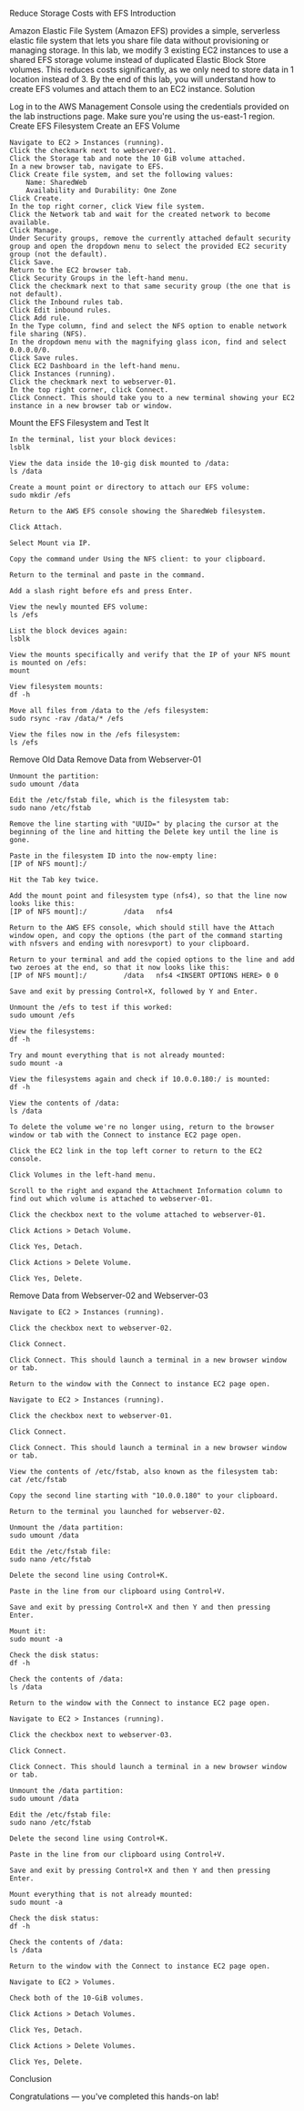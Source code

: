 Reduce Storage Costs with EFS
Introduction

Amazon Elastic File System (Amazon EFS) provides a simple, serverless elastic file system that lets you share file data without provisioning or managing storage. In this lab, we modify 3 existing EC2 instances to use a shared EFS storage volume instead of duplicated Elastic Block Store volumes. This reduces costs significantly, as we only need to store data in 1 location instead of 3. By the end of this lab, you will understand how to create EFS volumes and attach them to an EC2 instance.
Solution

Log in to the AWS Management Console using the credentials provided on the lab instructions page. Make sure you're using the us-east-1 region.
Create EFS Filesystem
Create an EFS Volume

    Navigate to EC2 > Instances (running).
    Click the checkmark next to webserver-01.
    Click the Storage tab and note the 10 GiB volume attached.
    In a new browser tab, navigate to EFS.
    Click Create file system, and set the following values:
        Name: SharedWeb
        Availability and Durability: One Zone
    Click Create.
    In the top right corner, click View file system.
    Click the Network tab and wait for the created network to become available.
    Click Manage.
    Under Security groups, remove the currently attached default security group and open the dropdown menu to select the provided EC2 security group (not the default).
    Click Save.
    Return to the EC2 browser tab.
    Click Security Groups in the left-hand menu.
    Click the checkmark next to that same security group (the one that is not default).
    Click the Inbound rules tab.
    Click Edit inbound rules.
    Click Add rule.
    In the Type column, find and select the NFS option to enable network file sharing (NFS).
    In the dropdown menu with the magnifying glass icon, find and select 0.0.0.0/0.
    Click Save rules.
    Click EC2 Dashboard in the left-hand menu.
    Click Instances (running).
    Click the checkmark next to webserver-01.
    In the top right corner, click Connect.
    Click Connect. This should take you to a new terminal showing your EC2 instance in a new browser tab or window.

Mount the EFS Filesystem and Test It

    In the terminal, list your block devices:
    lsblk

    View the data inside the 10-gig disk mounted to /data:
    ls /data

    Create a mount point or directory to attach our EFS volume:
    sudo mkdir /efs

    Return to the AWS EFS console showing the SharedWeb filesystem.

    Click Attach.

    Select Mount via IP.

    Copy the command under Using the NFS client: to your clipboard.

    Return to the terminal and paste in the command.

    Add a slash right before efs and press Enter.

    View the newly mounted EFS volume:
    ls /efs

    List the block devices again:
    lsblk

    View the mounts specifically and verify that the IP of your NFS mount is mounted on /efs:
    mount

    View filesystem mounts:
    df -h

    Move all files from /data to the /efs filesystem:
    sudo rsync -rav /data/* /efs

    View the files now in the /efs filesystem:
    ls /efs

Remove Old Data
Remove Data from Webserver-01

    Unmount the partition:
    sudo umount /data

    Edit the /etc/fstab file, which is the filesystem tab:
    sudo nano /etc/fstab

    Remove the line starting with "UUID=" by placing the cursor at the beginning of the line and hitting the Delete key until the line is gone.

    Paste in the filesystem ID into the now-empty line:
    [IP of NFS mount]:/

    Hit the Tab key twice.

    Add the mount point and filesystem type (nfs4), so that the line now looks like this:
    [IP of NFS mount]:/ 		/data 	nfs4

    Return to the AWS EFS console, which should still have the Attach window open, and copy the options (the part of the command starting with nfsvers and ending with noresvport) to your clipboard.

    Return to your terminal and add the copied options to the line and add two zeroes at the end, so that it now looks like this:
    [IP of NFS mount]:/ 		/data 	nfs4 <INSERT OPTIONS HERE> 0 0

    Save and exit by pressing Control+X, followed by Y and Enter.

    Unmount the /efs to test if this worked:
    sudo umount /efs

    View the filesystems:
    df -h

    Try and mount everything that is not already mounted:
    sudo mount -a

    View the filesystems again and check if 10.0.0.180:/ is mounted:
    df -h

    View the contents of /data:
    ls /data

    To delete the volume we're no longer using, return to the browser window or tab with the Connect to instance EC2 page open.

    Click the EC2 link in the top left corner to return to the EC2 console.

    Click Volumes in the left-hand menu.

    Scroll to the right and expand the Attachment Information column to find out which volume is attached to webserver-01.

    Click the checkbox next to the volume attached to webserver-01.

    Click Actions > Detach Volume.

    Click Yes, Detach.

    Click Actions > Delete Volume.

    Click Yes, Delete.

Remove Data from Webserver-02 and Webserver-03

    Navigate to EC2 > Instances (running).

    Click the checkbox next to webserver-02.

    Click Connect.

    Click Connect. This should launch a terminal in a new browser window or tab.

    Return to the window with the Connect to instance EC2 page open.

    Navigate to EC2 > Instances (running).

    Click the checkbox next to webserver-01.

    Click Connect.

    Click Connect. This should launch a terminal in a new browser window or tab.

    View the contents of /etc/fstab, also known as the filesystem tab:
    cat /etc/fstab

    Copy the second line starting with "10.0.0.180" to your clipboard.

    Return to the terminal you launched for webserver-02.

    Unmount the /data partition:
    sudo umount /data

    Edit the /etc/fstab file:
    sudo nano /etc/fstab

    Delete the second line using Control+K.

    Paste in the line from our clipboard using Control+V.

    Save and exit by pressing Control+X and then Y and then pressing Enter.

    Mount it:
    sudo mount -a

    Check the disk status:
    df -h

    Check the contents of /data:
    ls /data

    Return to the window with the Connect to instance EC2 page open.

    Navigate to EC2 > Instances (running).

    Click the checkbox next to webserver-03.

    Click Connect.

    Click Connect. This should launch a terminal in a new browser window or tab.

    Unmount the /data partition:
    sudo umount /data

    Edit the /etc/fstab file:
    sudo nano /etc/fstab

    Delete the second line using Control+K.

    Paste in the line from our clipboard using Control+V.

    Save and exit by pressing Control+X and then Y and then pressing Enter.

    Mount everything that is not already mounted:
    sudo mount -a

    Check the disk status:
    df -h

    Check the contents of /data:
    ls /data

    Return to the window with the Connect to instance EC2 page open.

    Navigate to EC2 > Volumes.

    Check both of the 10-GiB volumes.

    Click Actions > Detach Volumes.

    Click Yes, Detach.

    Click Actions > Delete Volumes.

    Click Yes, Delete.

Conclusion

Congratulations — you've completed this hands-on lab!
